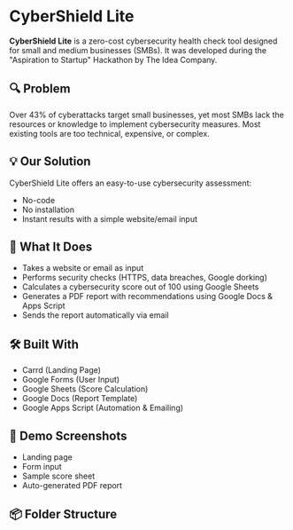# CyberShield Lite

**CyberShield Lite** is a zero-cost cybersecurity health check tool designed for small and medium businesses (SMBs). It was developed during the "Aspiration to Startup" Hackathon by The Idea Company.

## 🔍 Problem
Over 43% of cyberattacks target small businesses, yet most SMBs lack the resources or knowledge to implement cybersecurity measures. Most existing tools are too technical, expensive, or complex.

## 💡 Our Solution
CyberShield Lite offers an easy-to-use cybersecurity assessment:
- No-code
- No installation
- Instant results with a simple website/email input

## 🚀 What It Does
- Takes a website or email as input
- Performs security checks (HTTPS, data breaches, Google dorking)
- Calculates a cybersecurity score out of 100 using Google Sheets
- Generates a PDF report with recommendations using Google Docs & Apps Script
- Sends the report automatically via email

## 🛠 Built With
- Carrd (Landing Page)
- Google Forms (User Input)
- Google Sheets (Score Calculation)
- Google Docs (Report Template)
- Google Apps Script (Automation & Emailing)

## 📸 Demo Screenshots
- Landing page
- Form input
- Sample score sheet
- Auto-generated PDF report

## 📦 Folder Structure
